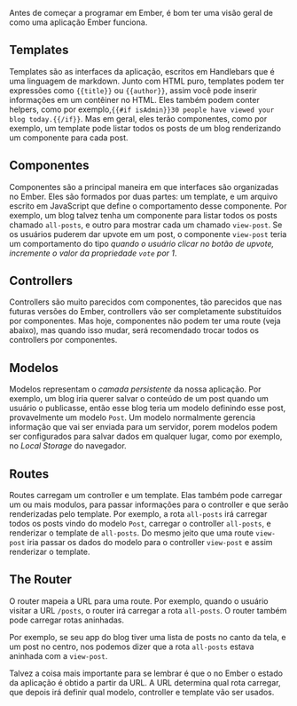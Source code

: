 Antes de começar a programar em Ember, é bom ter uma visão geral de como uma aplicação Ember funciona.

## Templates

Templates são as interfaces da aplicação, escritos em Handlebars que é uma linguagem de markdown. Junto com HTML puro, templates podem ter expressões como `{{title}}` ou `{{author}}`, assim você pode inserir informações em um contêiner no HTML. Eles também podem conter helpers, como por exemplo,`{{#if isAdmin}}30 people have viewed your blog today.{{/if}}`. Mas em geral, eles terão componentes, como por exemplo, um template pode listar todos os posts de um blog renderizando um componente para cada post.

## Componentes

Componentes são a principal maneira em que interfaces são organizadas no Ember.
Eles são formados por duas partes: um template, e um arquivo escrito em JavaScript que
define o comportamento desse componente. Por exemplo, um blog talvez tenha um componente para listar todos os posts chamado `all-posts`, e outro para mostrar cada um chamado `view-post`. Se os usuários puderem dar upvote em um post, o componente `view-post` teria um comportamento do tipo _quando o usuário clicar no botão de upvote, incremente o valor da propriedade `vote` por 1_.

## Controllers

Controllers são muito parecidos com componentes, tão parecidos que nas futuras versões
do Ember, controllers vão ser completamente substituídos por componentes. Mas hoje,
componentes não podem ter uma route (veja abaixo), mas quando isso mudar, será
recomendado trocar todos os controllers por componentes.

## Modelos

Modelos representam o _camada persistente_ da nossa aplicação. Por exemplo,
um blog iria querer salvar o conteúdo de um post quando um usuário o publicasse,
então esse blog teria um modelo definindo esse post, provavelmente um modelo `Post`.
Um modelo normalmente gerencia informação que vai ser enviada para um servidor,
porem modelos podem ser configurados para salvar dados em qualquer lugar, como por exemplo, no _Local Storage_ do navegador.

## Routes

Routes carregam um controller e um template. Elas também pode carregar um ou mais modulos, para passar informações para o controller e que serão renderizadas pelo template.
Por exemplo, a rota `all-posts` irá carregar todos os posts vindo do modelo `Post`,
carregar o controller `all-posts`, e renderizar o template de `all-posts`.
Do mesmo jeito que uma route `view-post` iria passar os dados do modelo para o controller
`view-post` e assim renderizar o template.

## The Router

O router mapeia a URL para uma route. Por exemplo, quando o usuário visitar a URL `/posts`, o router irá carregar a rota `all-posts`. O router também pode carregar rotas aninhadas.

Por exemplo, se seu app do blog tiver uma lista de posts no canto da tela, e um post no centro, nos podemos dizer que a rota `all-posts` estava aninhada com a `view-post`.

Talvez a coisa mais importante para se lembrar é que o no Ember o estado da aplicação é obtido a partir da URL. A URL determina qual rota carregar, que depois irá definir qual modelo, controller e template vão ser usados.





